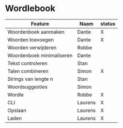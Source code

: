 # Wordlebook

| Feature                   | Naam    | status |
|---------------------------|---------|--------|
| Woordenboek aanmaken      | Dante   | X      |
| Woorden toevoegen         | Dante   | X      |
| Woorden verwijderen       | Robbe   |        |
| Woordenboek minimaliseren | Dante   |        |
| Tekst controleren         | Stan    |        |
| Talen combineren          | Simon   | X      |
| Strings van lengte n      | Stan    |        |
| Woordsuggesties           | Simon   |        |
| Wordle                    | Robbe   | X      |
| CLI                       | Laurens | X      |
| Opslaan                   | Laurens | X      |
| Laden                     | Laurens | X      |

